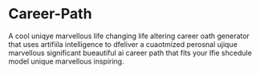 # Career-Path
 A cool uniqye marvellous life changing life altering career oath generator that uses artifiila intelligence to dfeliver a cuaotmized perosnal ujique marvellous significant bueautiful ai career path that fits your lfie shcedule model unique marvellous inspiring.
